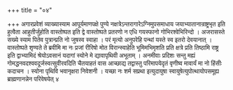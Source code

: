 +++
title = "०४"

+++
अगारप्रवेशं व्याख्यास्याम आपूर्यमाणपक्षे पुण्ये
नक्षत्रेऽन्तरागारेऽग्निमुपसमाधाय जयाभ्यातानान्राष्ट्रभृत इति
हुत्वैता आहुतीर्जुहोति वास्तोष्पत इति द्वे वास्तोष्पते प्रतरणो न एधि
गयस्फानो गोभिरश्वेभिरिन्दो । अजरासस्ते सख्ये स्याम पितेव
पुत्रान्प्रति नो जुषस्व स्वाहा । परं मृत्यो
अनुपरेहि पन्थां यस्ते स्व इतरो देवयानात् । वास्तोष्पते शृण्वते
ते ब्रवीमि मा नः प्रजां रीरिषो मोत विरान्स्वाहेति भूमिमभिमृशति प्रति
क्षत्रे प्रति तिष्ठामि राष्ट्र इति द्वाभ्यामिदं श्रेयोऽवसानं
यदागां स्योने मे द्यावापृथिवी अभूताम् । अनमीवाः प्रदिशः सन्तु
मह्यं गोमद्धनवदश्ववदूर्जस्वत्सुवीरवदिति चैतयाहतं वास आच्छाद्य
तद्वास्तु परिमापयेदृतं वृणीष्व मावार्यं मा नो हिंसीः कदाचन ।
स्योना पृथिवि भवानृक्षरा निवेशनी । यच्छा नः शर्म सप्रथा इत्युदायुषा
स्वायुषेत्युपोत्थायोपसमूह्य ब्राह्मणानन्नेन परिवेषयेत् ४   
